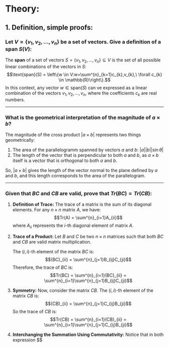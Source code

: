 # Theory:

## 1. Definition, simple proofs:

### Let $V = \{v_{1},v_{2},...,v_{n}\}$ be a set of vectors. Give a definition of a span $S(V)$:

The **span** of a set of vectors $S = \{v_{1},v_{2},...,v_{n}\} \subseteq V$ is the set of all possible linear combinations of the vectors in $S$:
$$\text{span}(S) = \left\{w \in V:w=\sum^{n}_{k=1}c_{k},v_{k},\ \forall c_{k} \in \mathbb{R}\right\}.$$
In this context, any vector $w \in \text{span}(S)$ can ve expressed as a linear combination of the vectors $v_{1},v_{2},...,v_{n}$, where the coefficients $c_{k}$ are real numbers.

---
### What is the geometrical interpretation of the magnitude of $a \times b$?

The magnitude of the cross product $|a \times b|$ represents two things geometrically:

1. The area of the parallelogramm spanned by vectors $a$ and $b$: $|a||b||\sin \theta|$
2. The length of the vector that is perpendicular to both $a$ and $b$, as $a \times b$ itself is a vector that is orthogonal to both $a$ and $b$.

So, $|a \times b|$ gives the length of the vector normal to the plane defined by $a$ and $b$, and this length corresponds to the area of the parallelogram.

---
### Given that $BC$ and $CB$ are valid, prove that $Tr(BC) = Tr(CB)$:

1.  **Definition of Trace:** The trace of a matrix is the sum of its diagonal elements. For any $n \times n$ matrix $A$, we have:$$Tr(A) = \sum^{n}_{i=1}A_{ii}$$where $A_{ii}$ represents the $i$-th diagonal element of matrix $A$.
2. **Trace of a Product:** Let $B$ and $C$ be two $n \times n$ matrices such that both $BC$ and $CB$ are valid matrix multiplication.
   
   The $(i,i)$-th element of the matrix $BC$ is: $$(BC)_{ii} = \sum^{n}_{j=1}B_{ij}C_{ji}$$Therefore, the trace of $BC$ is:$$Tr(BC) = \sum^{n}_{i=1}(BC)_{ii} = \sum^{n}_{i=1}\sum^{n}_{j=1}B_{ij}C_{ji}$$
3. **Symmetry:** Now, consider the matrix $CB$. The $(i,i)$-th element of the matrix $CB$ is:$$(CB)_{ii} = \sum^{n}_{j=1}C_{ij}B_{ji}$$So the trace of $CB$ is:$$Tr(CB) = \sum^{n}_{i=1}(CB)_{ii} = \sum^{n}_{i=1}\sum^{n}_{j=1}C_{ij}B_{ji}$$
4. **Interchanging the Summation Using Commutativity:** Notice that in both expression $$

